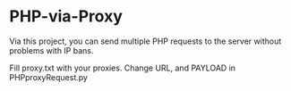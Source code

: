 # PHP-via-Proxy

Via this project, you can send multiple PHP requests to the server without problems with IP bans.

Fill proxy.txt with your proxies. Change URL, and PAYLOAD in PHPproxyRequest.py

